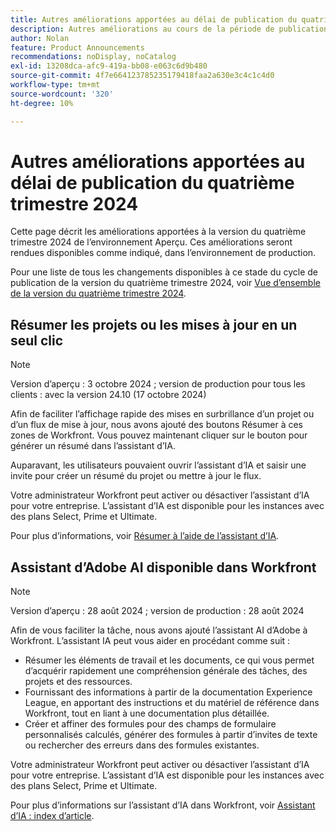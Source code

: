```yaml
---
title: Autres améliorations apportées au délai de publication du quatrième trimestre 2024
description: Autres améliorations au cours de la période de publication du quatrième trimestre 2024
author: Nolan
feature: Product Announcements
recommendations: noDisplay, noCatalog
exl-id: 13208dca-afc9-419a-bb08-e063c6d9b480
source-git-commit: 4f7e664123785235179418faa2a630e3c4c1c4d0
workflow-type: tm+mt
source-wordcount: '320'
ht-degree: 10%

---
```


# Autres améliorations apportées au délai de publication du quatrième trimestre 2024

Cette page décrit les améliorations apportées à la version du quatrième trimestre 2024 de l’environnement Aperçu. Ces améliorations seront rendues disponibles comme indiqué, dans l’environnement de production.

Pour une liste de tous les changements disponibles à ce stade du cycle de publication de la version du quatrième trimestre 2024, voir [Vue d’ensemble de la version du quatrième trimestre 2024](/help/quicksilver/product-announcements/product-releases/24-q4-release-activity/24-q4-release-overview.md).

## Résumer les projets ou les mises à jour en un seul clic

>[!NOTE]
>
>Version d’aperçu : 3 octobre 2024 ; version de production pour tous les clients : avec la version 24.10 (17 octobre 2024)

Afin de faciliter l’affichage rapide des mises en surbrillance d’un projet ou d’un flux de mise à jour, nous avons ajouté des boutons Résumer à ces zones de Workfront. Vous pouvez maintenant cliquer sur le bouton pour générer un résumé dans l’assistant d’IA.

Auparavant, les utilisateurs pouvaient ouvrir l’assistant d’IA et saisir une invite pour créer un résumé du projet ou mettre à jour le flux.

Votre administrateur Workfront peut activer ou désactiver l’assistant d’IA pour votre entreprise. L’assistant d’IA est disponible pour les instances avec des plans Select, Prime et Ultimate.

Pour plus d’informations, voir [Résumer à l’aide de l’assistant d’IA](/help/quicksilver/workfront-basics/ai-assistant/summarize-this.md).

## Assistant d’Adobe AI disponible dans Workfront

>[!NOTE]
>
>Version d’aperçu : 28 août 2024 ; version de production : 28 août 2024

Afin de vous faciliter la tâche, nous avons ajouté l’assistant AI d’Adobe à Workfront. L’assistant IA peut vous aider en procédant comme suit :

* Résumer les éléments de travail et les documents, ce qui vous permet d’acquérir rapidement une compréhension générale des tâches, des projets et des ressources.
* Fournissant des informations à partir de la documentation Experience League, en apportant des instructions et du matériel de référence dans Workfront, tout en liant à une documentation plus détaillée.
* Créer et affiner des formules pour des champs de formulaire personnalisés calculés, générer des formules à partir d’invites de texte ou rechercher des erreurs dans des formules existantes.

Votre administrateur Workfront peut activer ou désactiver l’assistant d’IA pour votre entreprise. L’assistant d’IA est disponible pour les instances avec des plans Select, Prime et Ultimate.

Pour plus d’informations sur l’assistant d’IA dans Workfront, voir [Assistant d’IA : index d’article](/help/quicksilver/workfront-basics/ai-assistant/ai-assistant.md).
